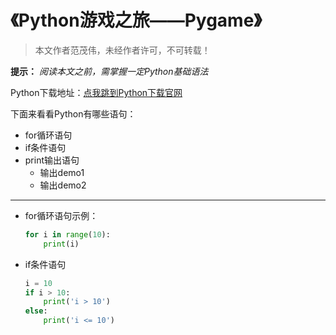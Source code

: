 # 《Python游戏之旅——Pygame》  
> 本文作者范茂伟，未经作者许可，不可转载！

**提示：** *阅读本文之前，需掌握一定Python基础语法*

Python下载地址：[点我跳到Python下载官网](https://www.python.org/getit/)

下面来看看Python有哪些语句：
   - for循环语句
   - if条件语句
   - print输出语句
      + 输出demo1
      + 输出demo2
      
---
   
* for循环语句示例：
   ```python
   for i in range(10):
       print(i)
   ```
+ if条件语句
   ```python
   i = 10
   if i > 10:
       print('i > 10')
   else:
       print('i <= 10')
   ```

